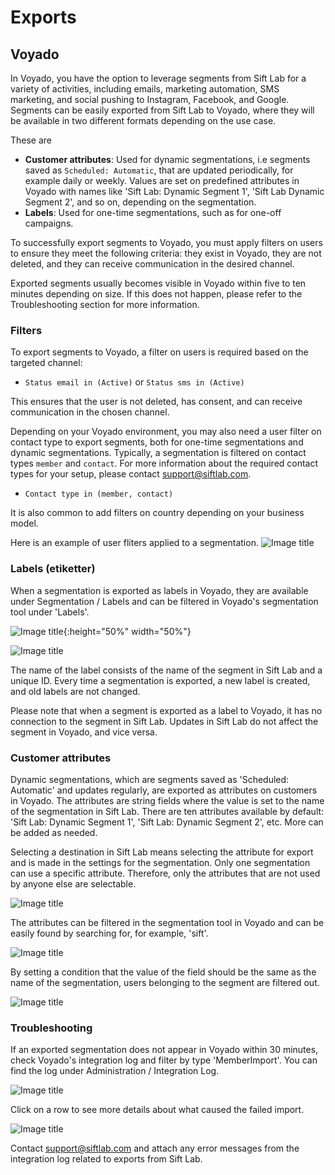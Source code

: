 # Exports

## Voyado
In Voyado, you have the option to leverage segments from Sift Lab for a variety of activities, including emails, marketing automation, SMS marketing, and social pushing to Instagram, Facebook, and Google. Segments can be easily exported from Sift Lab to Voyado, where they will be available in two different formats depending on the use case.

These are

* __Customer attributes__: Used for dynamic segmentations, i.e segments saved as `Scheduled: Automatic`, that are updated periodically, for example daily or weekly. Values are set on predefined attributes in Voyado with names like 'Sift Lab: Dynamic Segment 1', 'Sift Lab Dynamic Segment 2', and so on, depending on the segmentation.
* __Labels__: Used for one-time segmentations, such as for one-off campaigns.

To successfully export segments to Voyado, you must apply filters on users to ensure they meet the following criteria: they exist in Voyado, they are not deleted, and they can receive communication in the desired channel.

Exported segments usually becomes visible in Voyado within five to ten minutes depending on size. If this does not happen, please refer to the Troubleshooting section for more information.

### Filters
To export segments to Voyado, a filter on users is required based on the targeted channel:

* `Status email in (Active)` or `Status sms in (Active)`

This ensures that the user is not deleted, has consent, and can receive communication in the chosen channel.

Depending on your Voyado environment, you may also need a user filter on contact type to export segments, both for one-time segmentations and dynamic segmentations. Typically, a segmentation is filtered on contact types `member` and `contact`. For more information about the required contact types for your setup, please contact support@siftlab.com.

* `Contact type in (member, contact)`

It is also common to add filters on country depending on your business model.

Here is an example of user fliters applied to a segmentation.
![Image title](../../images/Segmentations/exports-voyado-1.png)


### Labels (etiketter)
When a segmentation is exported as labels in Voyado, they are available under Segmentation / Labels and can be filtered in Voyado's segmentation tool under 'Labels'.

![Image title](../../images/Segmentations/exports-voyado-2.png){:height="50%" width="50%"}

![Image title](../../images/Segmentations/exports-voyado-3.png)

The name of the label consists of the name of the segment in Sift Lab and a unique ID. Every time a segmentation is exported, a new label is created, and old labels are not changed.

Please note that when a segment is exported as a label to Voyado, it has no connection to the segment in Sift Lab. Updates in Sift Lab do not affect the segment in Voyado, and vice versa.

### Customer attributes
Dynamic segmentations, which are segments saved as 'Scheduled: Automatic' and updates regularly, are exported as attributes on customers in Voyado. The attributes are string fields where the value is set to the name of the segmentation in Sift Lab. There are ten attributes available by default: 'Sift Lab: Dynamic Segment 1', 'Sift Lab: Dynamic Segment 2', etc. More can be added as needed.

Selecting a destination in Sift Lab means selecting the attribute for export and is made in the settings for the segmentation. Only one segmentation can use a specific attribute. Therefore, only the attributes that are not used by anyone else are selectable.

![Image title](../../images/Segmentations/exports-voyado-4.png)

The attributes can be filtered in the segmentation tool in Voyado and can be easily found by searching for, for example, 'sift'.

![Image title](../../images/Segmentations/exports-voyado-5.png)

By setting a condition that the value of the field should be the same as the name of the segmentation, users belonging to the segment are filtered out.

![Image title](../../images/Segmentations/exports-voyado-6.png)

### Troubleshooting
If an exported segmentation does not appear in Voyado within 30 minutes, check Voyado's integration log and filter by type 'MemberImport'. You can find the log under Administration / Integration Log.

![Image title](../../images/Segmentations/exports-voyado-7.png)

Click on a row to see more details about what caused the failed import.

![Image title](../../images/Segmentations/exports-voyado-8.png)

Contact support@siftlab.com and attach any error messages from the integration log related to exports from Sift Lab.
